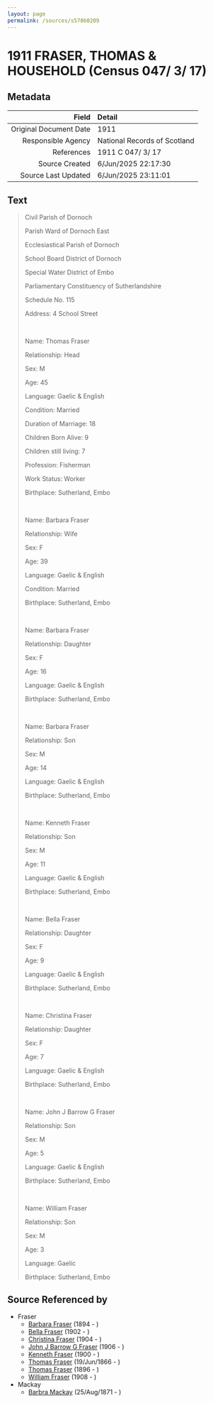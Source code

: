```yaml
---
layout: page
permalink: /sources/s57860209
---
```


# 1911 FRASER, THOMAS & HOUSEHOLD (Census 047/ 3/ 17)

## Metadata

Field | Detail
---:|:---
Original Document Date | 1911
Responsible Agency | National Records of Scotland
References | 1911 C 047/ 3/ 17
Source Created | 6/Jun/2025 22:17:30
Source Last Updated | 6/Jun/2025 23:11:01

## Text

> Civil Parish of Dornoch
>
> Parish Ward of Dornoch East
>
> Ecclesiastical Parish of Dornoch
>
> School Board District of Dornoch
>
> Special Water District of Embo
>
> Parliamentary Constituency of Sutherlandshire
>
> Schedule No. 115
>
> Address: 4 School Street
>
> <br/>
>
> Name: Thomas Fraser
>
> Relationship: Head
>
> Sex: M
>
> Age: 45
>
> Language: Gaelic & English
>
> Condition: Married
>
> Duration of Marriage: 18
>
> Children Born Alive: 9
>
> Children still living: 7
>
> Profession: Fisherman
>
> Work Status: Worker
>
> Birthplace: Sutherland, Embo
>
> <br/>
>
> Name: Barbara Fraser
>
> Relationship: Wife
>
> Sex: F
>
> Age: 39
>
> Language: Gaelic & English
>
> Condition: Married
>
> Birthplace: Sutherland, Embo
>
> <br/>
>
> Name: Barbara Fraser
>
> Relationship: Daughter
>
> Sex: F
>
> Age: 16
>
> Language: Gaelic & English
>
> Birthplace: Sutherland, Embo
>
> <br/>
>
> Name: Barbara Fraser
>
> Relationship: Son
>
> Sex: M
>
> Age: 14
>
> Language: Gaelic & English
>
> Birthplace: Sutherland, Embo
>
> <br/>
>
> Name: Kenneth Fraser
>
> Relationship: Son
>
> Sex: M
>
> Age: 11
>
> Language: Gaelic & English
>
> Birthplace: Sutherland, Embo
>
> <br/>
>
> Name: Bella Fraser
>
> Relationship: Daughter
>
> Sex: F
>
> Age: 9
>
> Language: Gaelic & English
>
> Birthplace: Sutherland, Embo
>
> <br/>
>
> Name: Christina Fraser
>
> Relationship: Daughter
>
> Sex: F
>
> Age: 7
>
> Language: Gaelic & English
>
> Birthplace: Sutherland, Embo
>
> <br/>
>
> Name: John J Barrow G Fraser
>
> Relationship: Son
>
> Sex: M
>
> Age: 5
>
> Language: Gaelic & English
>
> Birthplace: Sutherland, Embo
>
> <br/>
>
> Name: William Fraser
>
> Relationship: Son
>
> Sex: M
>
> Age: 3
>
> Language: Gaelic
>
> Birthplace: Sutherland, Embo
>

## Source Referenced by

* Fraser
  * [Barbara Fraser](../people/@26057486@-barbara-fraser-b1894-d.md) (1894 - )
  * [Bella Fraser](../people/@25936309@-bella-fraser-b1902-d.md) (1902 - )
  * [Christina Fraser](../people/@8163648@-christina-fraser-b1904-d.md) (1904 - )
  * [John J Barrow G Fraser](../people/@43044884@-john-j-barrow-g-fraser-b1906-d.md) (1906 - )
  * [Kenneth Fraser](../people/@73587538@-kenneth-fraser-b1900-d.md) (1900 - )
  * [Thomas Fraser](../people/@28777404@-thomas-fraser-b1866-6-19-d.md) (19/Jun/1866 - )
  * [Thomas Fraser](../people/@41158088@-thomas-fraser-b1896-d.md) (1896 - )
  * [William Fraser](../people/@94771760@-william-fraser-b1908-d.md) (1908 - )
* Mackay
  * [Barbra Mackay](../people/@60643714@-barbra-mackay-b1871-8-25-d.md) (25/Aug/1871 - )
